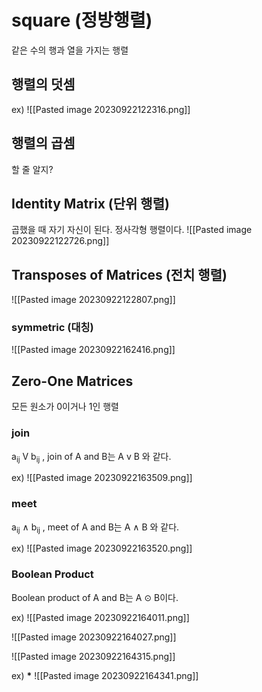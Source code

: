 # square (정방행렬) 
같은 수의 행과 열을 가지는 행렬

## 행렬의 덧셈
ex) 
![[Pasted image 20230922122316.png]]

## 행렬의 곱셈

할 줄 알지?

## Identity Matrix (단위 행렬)
곱했을 때 자기 자신이 된다.
정사각형 행렬이다.
![[Pasted image 20230922122726.png]]

## Transposes of Matrices (전치 행렬)
![[Pasted image 20230922122807.png]]

### symmetric (대칭)
![[Pasted image 20230922162416.png]]

## **Zero-One Matrices**
모든 원소가 0이거나 1인 행렬

### join
a<sub>ij</sub> V b<sub>ij</sub> , join of A and B는 A v B 와 같다.

ex)
![[Pasted image 20230922163509.png]]
### meet
a<sub>ij</sub> ∧ b<sub>ij</sub> , meet of A and B는 A ∧ B 와 같다.

ex)
![[Pasted image 20230922163520.png]]

### **Boolean Product**
Boolean product of A and B는 A ⊙ B이다.

ex)
![[Pasted image 20230922164011.png]]

![[Pasted image 20230922164027.png]]

![[Pasted image 20230922164315.png]]

ex) **\***
![[Pasted image 20230922164341.png]]